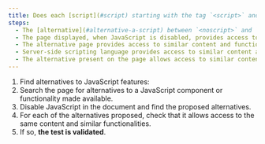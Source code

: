 ```yaml
---
title: Does each [script](#script) starting with the tag `<script>` and having an [alternative](#alternative-a-script) satisfy one of these conditions?
steps:
  - The [alternative](#alternative-a-script) between `<noscript>` and `</noscript>` provides access to similar content and functionality.
  - The page displayed, when JavaScript is disabled, provides access to similar content and functionality.
  - The alternative page provides access to similar content and functionality.
  - Server-side scripting language provides access to similar content and functionality.
  - The alternative present on the page allows access to similar content and functionalities.
---
```


1. Find alternatives to JavaScript features:
2. Search the page for alternatives to a JavaScript component or functionality made available.
3. Disable JavaScript in the document and find the proposed alternatives.
4. For each of the alternatives proposed, check that it allows access to the same content and similar functionalities.
5. If so, **the test is validated**.

